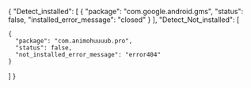 {
  "Detect_installed": [
    {
      "package": "com.google.android.gms",
      "status": false,
      "installed_error_message": "closed"
    }
  ],
  "Detect_Not_installed": [

    {
      "package": "com.animohuuuub.pro",
      "status": false,
      "not_installed_error_message": "error404"
    }
  ]
}
